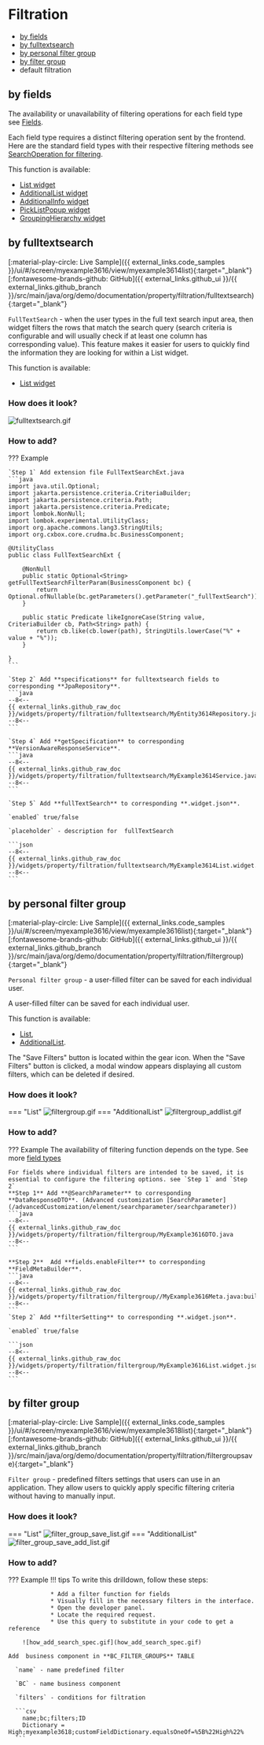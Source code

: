 # Filtration
 
* [by fields](#by_fields)
* [by fulltextsearch](#by_fulltextsearch) 
* [by personal filter group](#by_personal_filter_group)
* [by filter group](#by_filter_group)
* default filtration

## <a id="by_fields">by fields</a>
The availability or unavailability of filtering operations for each field type see [Fields](/widget/fields/fieldtypes/).

Each field type requires a distinct filtering operation sent by the frontend.
Here are the standard field types with their respective filtering methods see [SearchOperation for filtering](/widget/fields/filtersearchoperation).

This function is available:

* [List widget](/widget/type/list/list)  
* [AdditionalList widget](/widget/type/additionallist/additionallist) 
* [AdditionalInfo widget](widget/type/additionalinfo/additionalinfo)  
* [PickListPopup widget](widget/type/pickListPopup/pickListPopup)  
* [GroupingHierarchy widget](docs/widget/type/groupinghierarchy/groupinghierarchy)  

## <a id="by_fulltextsearch">by fulltextsearch</a>
[:material-play-circle: Live Sample]({{ external_links.code_samples }}/ui/#/screen/myexample3616/view/myexample3614list){:target="_blank"}
[:fontawesome-brands-github: GitHub]({{ external_links.github_ui }}/{{ external_links.github_branch }}/src/main/java/org/demo/documentation/property/filtration/fulltextsearch){:target="_blank"}

`FullTextSearch` - when the user types in the full text search input area, then widget filters the rows that match the search query
(search criteria is configurable and will usually check if at least one column has corresponding value).
This feature makes it easier for users to quickly find the information they are looking for within a List widget.


This function is available: 

* [List widget](/widget/type/list/list)

### How does it look?
![fulltextsearch.gif](fulltextsearch.gif)

### How to add?
??? Example

    `Step 1` Add extension file FullTextSearchExt.java
    ```java
    import java.util.Optional;
    import jakarta.persistence.criteria.CriteriaBuilder;
    import jakarta.persistence.criteria.Path;
    import jakarta.persistence.criteria.Predicate;
    import lombok.NonNull;
    import lombok.experimental.UtilityClass;
    import org.apache.commons.lang3.StringUtils;
    import org.cxbox.core.crudma.bc.BusinessComponent;
    
    @UtilityClass
    public class FullTextSearchExt {
    
        @NonNull
        public static Optional<String> getFullTextSearchFilterParam(BusinessComponent bc) {
            return Optional.ofNullable(bc.getParameters().getParameter("_fullTextSearch"));
        }
    
        public static Predicate likeIgnoreCase(String value, CriteriaBuilder cb, Path<String> path) {
            return cb.like(cb.lower(path), StringUtils.lowerCase("%" + value + "%"));
        }
    
    }
    ```
  
    `Step 2` Add **specifications** for fulltextsearch fields to corresponding **JpaRepository**. 
    ```java
    --8<--
    {{ external_links.github_raw_doc }}/widgets/property/filtration/fulltextsearch/MyEntity3614Repository.java
    --8<--
    ```
 
    `Step 4` Add **getSpecification** to corresponding **VersionAwareResponseService**. 
    ```java
    --8<--
    {{ external_links.github_raw_doc }}/widgets/property/filtration/fulltextsearch/MyExample3614Service.java:getSpecification
    --8<--
    ```
 
    `Step 5` Add **fullTextSearch** to corresponding **.widget.json**. 

    `enabled` true/false  

    `placeholder` - description for  fullTextSearch
        
    ```json
    --8<--
    {{ external_links.github_raw_doc }}/widgets/property/filtration/fulltextsearch/MyExample3614List.widget.json
    --8<--
    ```
## <a id="by_personal_filter_group">by personal filter group</a>
[:material-play-circle: Live Sample]({{ external_links.code_samples }}/ui/#/screen/myexample3616/view/myexample3616list){:target="_blank"}
[:fontawesome-brands-github: GitHub]({{ external_links.github_ui }}/{{ external_links.github_branch }}/src/main/java/org/demo/documentation/property/filtration/filtergroup){:target="_blank"}

`Personal filter group` - a user-filled filter can be saved for each individual user.

A user-filled filter can be saved for each individual user.

This function is available: 

* [List](/widget/type/list/list),
* [AdditionalList](/widget/type/additionallist/additionallist).

The "Save Filters" button is located within the gear icon.
When the "Save Filters" button is clicked, a modal window appears displaying all custom filters, which can be deleted if desired.

### How does it look?
=== "List"
    ![filtergroup.gif](filtergroup.gif)
=== "AdditionalList"
    ![filtergroup_addlist.gif](filtergroup_addlist.gif)
### How to add?
??? Example
    The availability of filtering function depends on the type. See more [field types](/widget/fields/fieldtypes/)

    For fields where individual filters are intended to be saved, it is essential to configure the filtering options. see `Step 1` and `Step 2`
    **Step 1** Add **@SearchParameter** to corresponding **DataResponseDTO**. (Advanced customization [SearchParameter](/advancedCustomization/element/searchparameter/searchparameter))
    ```java
    --8<--
    {{ external_links.github_raw_doc }}/widgets/property/filtration/filtergroup/MyExample3616DTO.java
    --8<--
    ```

    **Step 2**  Add **fields.enableFilter** to corresponding **FieldMetaBuilder**.
    ```java
    --8<--
    {{ external_links.github_raw_doc }}/widgets/property/filtration/filtergroup//MyExample3616Meta.java:buildIndependentMeta
    --8<--
    ```
    `Step 2` Add **filterSetting** to corresponding **.widget.json**. 

    `enabled` true/false  
        
    ```json
    --8<--
    {{ external_links.github_raw_doc }}/widgets/property/filtration/filtergroup/MyExample3616List.widget.json
    --8<--
    ```

## <a id="by_filter_group">by filter group</a>
[:material-play-circle: Live Sample]({{ external_links.code_samples }}/ui/#/screen/myexample3616/view/myexample3618list){:target="_blank"}
[:fontawesome-brands-github: GitHub]({{ external_links.github_ui }}/{{ external_links.github_branch }}/src/main/java/org/demo/documentation/property/filtration/filtergroupsave){:target="_blank"}

`Filter group` - predefined filters settings that users can use in an application. They allow users to quickly apply specific filtering criteria without having to manually input.

### How does it look?
=== "List"
    ![filter_group_save_list.gif](filter_group_save_list.gif)
=== "AdditionalList"
    ![filter_group_save_add_list.gif](filter_group_save_add_list.gif)

### How to add?
??? Example
    !!! tips
        To write this drilldown, follow these steps:

                * Add a filter function for fields 
                * Visually fill in the necessary filters in the interface.
                * Open the developer panel.
                * Locate the required request.
                * Use this query to substitute in your code to get a reference 

        ![how_add_search_spec.gif](how_add_search_spec.gif)

    Add  business component in **BC_FILTER_GROUPS** TABLE

      `name` - name predefined filter

      `BC` - name business component

      `filters` - conditions for filtration
    
      ```csv
        name;bc;filters;ID
        Dictionary = High;myexample3618;customFieldDictionary.equalsOneOf=%5B%22High%22%
      ```